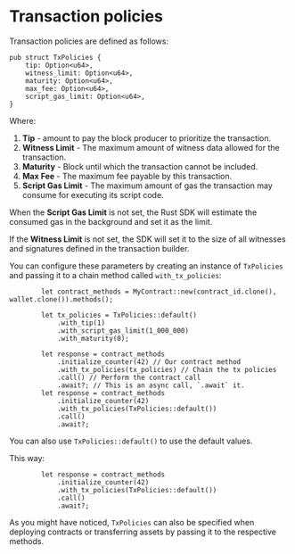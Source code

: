 # Transaction policies

<!-- This section should explain what tx policies are and how to configure them -->
<!-- tx_policies:example:start -->
Transaction policies are defined as follows:

```rust,ignore
pub struct TxPolicies {
    tip: Option<u64>,
    witness_limit: Option<u64>,
    maturity: Option<u64>,
    max_fee: Option<u64>,
    script_gas_limit: Option<u64>,
}
```

Where:

1. **Tip** - amount to pay the block producer to prioritize the transaction.
2. **Witness Limit** - The maximum amount of witness data allowed for the transaction.
3. **Maturity** - Block until which the transaction cannot be included.
4. **Max Fee** - The maximum fee payable by this transaction.
5. **Script Gas Limit** - The maximum amount of gas the transaction may consume for executing its script code.

When the **Script Gas Limit** is not set, the Rust SDK will estimate the consumed gas in the background and set it as the limit.

If the **Witness Limit** is not set, the SDK will set it to the size of all witnesses and signatures defined in the transaction builder.

You can configure these parameters by creating an instance of `TxPolicies` and passing it to a chain method called `with_tx_policies`:
<!-- tx_policies:example:end-->

```rust,ignore
        let contract_methods = MyContract::new(contract_id.clone(), wallet.clone()).methods();

        let tx_policies = TxPolicies::default()
            .with_tip(1)
            .with_script_gas_limit(1_000_000)
            .with_maturity(0);

        let response = contract_methods
            .initialize_counter(42) // Our contract method
            .with_tx_policies(tx_policies) // Chain the tx policies
            .call() // Perform the contract call
            .await?; // This is an async call, `.await` it.
        let response = contract_methods
            .initialize_counter(42)
            .with_tx_policies(TxPolicies::default())
            .call()
            .await?;
```

<!-- This section should explain how to use the default tx policy -->
<!-- tx_policies_default:example:start -->
You can also use `TxPolicies::default()` to use the default values.
<!-- tx_policies_default:example:end -->

This way:

```rust,ignore
        let response = contract_methods
            .initialize_counter(42)
            .with_tx_policies(TxPolicies::default())
            .call()
            .await?;
```

As you might have noticed, `TxPolicies` can also be specified when deploying contracts or transferring assets by passing it to the respective methods.
